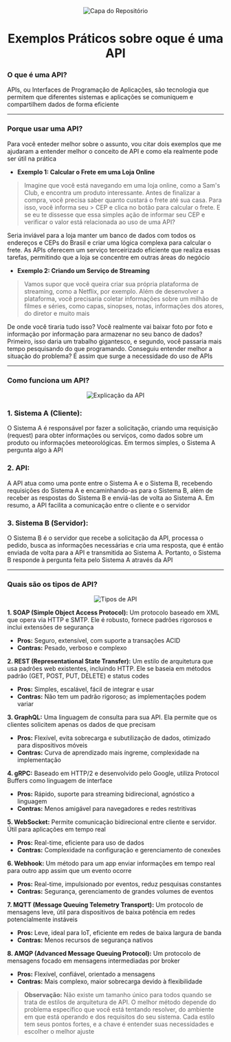 <div align="center">
  <img src="https://github.com/user-attachments/assets/687f794b-2f8f-477b-a8f9-dd31288c6328" alt="Capa do Repositório">
</div>

<h1 align="center"> Exemplos Práticos sobre oque é uma API </h1>

### O que é uma API?

APIs, ou Interfaces de Programação de Aplicações, são tecnologia que permitem que diferentes sistemas e aplicações se comuniquem e compartilhem dados de forma eficiente

<hr>

### Porque usar uma API?

Para você enteder melhor sobre o assunto, vou citar dois exemplos que me ajudaram a entender melhor o conceito de API e como ela realmente pode ser útil na prática

 - **Exemplo 1: Calcular o Frete em uma Loja Online**

> Imagine que você está navegando em uma loja online, como a Sam's Club, e encontra um produto interessante. Antes de finalizar a compra, você precisa saber quanto custará o frete até sua casa. Para isso, você informa seu > CEP e clica no botão para calcular o frete. E se eu te dissesse que essa simples ação de informar seu CEP e verificar o valor está relacionada ao uso de uma API?

Seria inviável para a loja manter um banco de dados com todos os endereços e CEPs do Brasil e criar uma lógica complexa para calcular o frete. As APIs oferecem um serviço terceirizado eficiente que realiza essas tarefas, permitindo que a loja se concentre em outras áreas do negócio

 - **Exemplo 2: Criando um Serviço de Streaming**

> Vamos supor que você queira criar sua própria plataforma de streaming, como a Netflix, por exemplo. Além de desenvolver a plataforma, você precisaria coletar informações sobre um milhão de filmes e séries, como capas, sinopses, notas, informações dos atores, do diretor e muito mais

De onde você tiraria tudo isso? Você realmente vai baixar foto por foto e informação por informação para armazenar no seu banco de dados? Primeiro, isso daria um trabalho gigantesco, e segundo, você passaria mais tempo pesquisando do que programando. Conseguiu entender melhor a situação do problema? É assim que surge a necessidade do uso de APIs

<hr>

### Como funciona um API?

<div align="center">
  <img src="https://github.com/user-attachments/assets/86b1fee0-f251-4f63-9554-fe1956058183" alt="Explicação da API">
</div>

### 1. Sistema A (Cliente):

O Sistema A é responsável por fazer a solicitação, criando uma requisição (request) para obter informações ou serviços, como dados sobre um produto ou informações meteorológicas. Em termos simples, o Sistema A pergunta algo à API

### 2. API:

A API atua como uma ponte entre o Sistema A e o Sistema B, recebendo requisições do Sistema A e encaminhando-as para o Sistema B, além de receber as respostas do Sistema B e enviá-las de volta ao Sistema A. Em resumo, a API facilita a comunicação entre o cliente e o servidor

### 3. Sistema B (Servidor):

O Sistema B é o servidor que recebe a solicitação da API, processa o pedido, busca as informações necessárias e cria uma resposta, que é então enviada de volta para a API e transmitida ao Sistema A. Portanto, o Sistema B responde à pergunta feita pelo Sistema A através da API

<hr>

### Quais são os tipos de API?

<div align="center">
  <img src="https://github.com/user-attachments/assets/e4b755f1-0db7-42c7-b888-bfed5b4787e0" alt="Tipos de API">
</div>

**1. SOAP (Simple Object Access Protocol):**
Um protocolo baseado em XML que opera via HTTP e SMTP. Ele é robusto, fornece padrões rigorosos e inclui extensões de segurança
  - **Pros:** Seguro, extensível, com suporte a transações ACID
  - **Contras:** Pesado, verboso e complexo

**2. REST (Representational State Transfer):** 
Um estilo de arquitetura que usa padrões web existentes, incluindo HTTP. Ele se baseia em métodos padrão (GET, POST, PUT, DELETE) e status codes
  - **Pros:** Simples, escalável, fácil de integrar e usar
  - **Contras:** Não tem um padrão rigoroso; as implementações podem variar

**3. GraphQL:** 
Uma linguagem de consulta para sua API. Ela permite que os clientes solicitem apenas os dados de que precisam
  - **Pros:** Flexível, evita sobrecarga e subutilização de dados, otimizado para dispositivos móveis
  - **Contras:** Curva de aprendizado mais íngreme, complexidade na implementação

**4. gRPC:** 
Baseado em HTTP/2 e desenvolvido pelo Google, utiliza Protocol Buffers como linguagem de interface
  - **Pros:** Rápido, suporte para streaming bidirecional, agnóstico a linguagem
  - **Contras:** Menos amigável para navegadores e redes restritivas

**5. WebSocket:**
Permite comunicação bidirecional entre cliente e servidor. Útil para aplicações em tempo real
  - **Pros:** Real-time, eficiente para uso de dados
  - **Contras:** Complexidade na configuração e gerenciamento de conexões

**6. Webhook:**
Um método para um app enviar informações em tempo real para outro app assim que um evento ocorre
  - **Pros:** Real-time, impulsionado por eventos, reduz pesquisas constantes
  - **Contras:** Segurança, gerenciamento de grandes volumes de eventos

**7. MQTT (Message Queuing Telemetry Transport):**
Um protocolo de mensagens leve, útil para dispositivos de baixa potência em redes potencialmente instáveis
  - **Pros:** Leve, ideal para IoT, eficiente em redes de baixa largura de banda
  - **Contras:** Menos recursos de segurança nativos

**8. AMQP (Advanced Message Queuing Protocol):**
Um protocolo de mensagens focado em mensagens intermediadas por broker
  - **Pros:** Flexível, confiável, orientado a mensagens
  - **Contras:** Mais complexo, maior sobrecarga devido à flexibilidade

> **Observação:**
Não existe um tamanho único para todos quando se trata de estilos de arquitetura de API. O melhor método depende do problema específico que você está tentando resolver, do ambiente em que está operando e dos requisitos do seu sistema. Cada estilo tem seus pontos fortes, e a chave é entender suas necessidades e escolher o melhor ajuste
